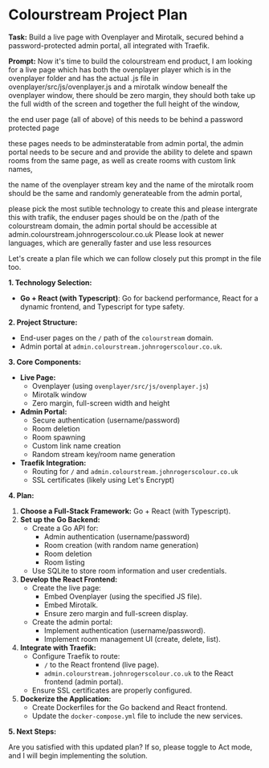 # Colourstream Project Plan

**Task:** Build a live page with Ovenplayer and Mirotalk, secured behind a password-protected admin portal, all integrated with Traefik.

**Prompt:**
Now it's time to build the colourstream end product, 
I am looking for a live page which has both the ovenplayer player which is in the ovenplayer folder and has the actual .js file in  ovenplayer/src/js/ovenplayer.js and a mirotalk window benealf the ovenplayer window, there should be zero margin, they should both take up the full width of the screen and together the full height of the window, 


the end user page (all of above) of this needs to be behind a password protected page

these pages needs to be adminsteratable from admin portal, the admin portal needs to be secure and and provide the ability to delete and spawn rooms from the same page, as well as create rooms with custom link names, 

the name of the ovenplayer stream key and the name of the mirotalk room should be the same and randomly generateable from the admin portal, 

please pick the most sutible technology to create this and please intergrate this with trafik, the enduser pages should be on the /path of the colourstream domain, the admin portal should be accessible at admin.colourstream.johnrogerscolour.co.uk
Please look at newer languages, which are generally faster and use less resources
 

Let's create a plan file which we can follow closely put this prompt in the file too.

**1. Technology Selection:**

*   **Go + React (with Typescript)**: Go for backend performance, React for a dynamic frontend, and Typescript for type safety.

**2. Project Structure:**

*   End-user pages on the `/` path of the `colourstream` domain.
*   Admin portal at `admin.colourstream.johnrogerscolour.co.uk`.

**3. Core Components:**

*   **Live Page:**
    *   Ovenplayer (using `ovenplayer/src/js/ovenplayer.js`)
    *   Mirotalk window
    *   Zero margin, full-screen width and height
*   **Admin Portal:**
    *   Secure authentication (username/password)
    *   Room deletion
    *   Room spawning
    *   Custom link name creation
    *   Random stream key/room name generation
*   **Traefik Integration:**
    *   Routing for `/` and `admin.colourstream.johnrogerscolour.co.uk`
    *   SSL certificates (likely using Let's Encrypt)

**4. Plan:**

1.  **Choose a Full-Stack Framework:** Go + React (with Typescript).
2.  **Set up the Go Backend:**
    *   Create a Go API for:
        *   Admin authentication (username/password)
        *   Room creation (with random name generation)
        *   Room deletion
        *   Room listing
    *   Use SQLite to store room information and user credentials.
3.  **Develop the React Frontend:**
    *   Create the live page:
        *   Embed Ovenplayer (using the specified JS file).
        *   Embed Mirotalk.
        *   Ensure zero margin and full-screen display.
    *   Create the admin portal:
        *   Implement authentication (username/password).
        *   Implement room management UI (create, delete, list).
4.  **Integrate with Traefik:**
    *   Configure Traefik to route:
        *   `/` to the React frontend (live page).
        *   `admin.colourstream.johnrogerscolour.co.uk` to the React frontend (admin portal).
    *   Ensure SSL certificates are properly configured.
5.  **Dockerize the Application:**
    *   Create Dockerfiles for the Go backend and React frontend.
    *   Update the `docker-compose.yml` file to include the new services.

**5. Next Steps:**

Are you satisfied with this updated plan? If so, please toggle to Act mode, and I will begin implementing the solution.
